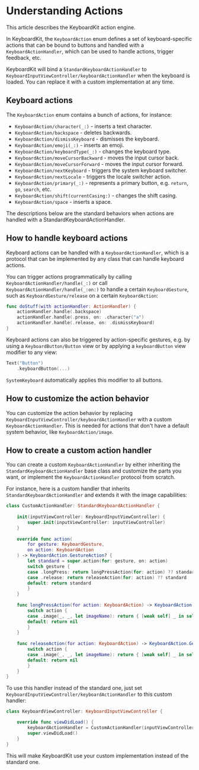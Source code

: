 # Understanding Actions

This article describes the KeyboardKit action engine.

In KeyboardKit, the ``KeyboardAction`` enum defines a set of keyboard-specific actions that can be bound to buttons and handled with a ``KeyboardActionHandler``, which can be used to handle actions, trigger feedback, etc.

KeyboardKit will bind a ``StandardKeyboardActionHandler`` to ``KeyboardInputViewController/keyboardActionHandler`` when the keyboard is loaded. You can replace it with a custom implementation at any time.


## Keyboard actions

The ``KeyboardAction`` enum contains a bunch of actions, for instance:

* ``KeyboardAction/character(_:)`` - inserts a text character.
* ``KeyboardAction/backspace`` - deletes backwards.
* ``KeyboardAction/dismissKeyboard`` - dismisses the keyboard.
* ``KeyboardAction/emoji(_:)`` - inserts an emoji.
* ``KeyboardAction/keyboardType(_:)`` - changes the keyboard type.
* ``KeyboardAction/moveCursorBackward`` - moves the input cursor back.
* ``KeyboardAction/moveCursorForward`` - moves the input cursor forward.
* ``KeyboardAction/nextKeyboard`` - triggers the system keyboard switcher.
* ``KeyboardAction/nextLocale`` - triggers the locale switcher action.
* ``KeyboardAction/primary(_:)`` - represents a primary button, e.g. `return`, `go`, `search`, etc.
* ``KeyboardAction/shift(currentCasing:)`` - changes the shift casing.
* ``KeyboardAction/space`` - inserts a space.

The descriptions below are the standard behaviors when actions are handled with a StandardKeyboardActionHandler.


## How to handle keyboard actions

Keyboard actions can be handled with a ``KeyboardActionHandler``, which is a protocol that can be implemented by any class that can handle keyboard actions. 

You can trigger actions programmatically by calling ``KeyboardActionHandler/handle(_:)`` or call ``KeyboardActionHandler/handle(_:on:)`` to handle a certain ``KeyboardGesture``, such as ``KeyboardGesture/release`` on a certain ``KeyboardAction``:

```swift
func doStuff(with actionHandler: ActionHandler) {
    actionHandler.handle(.backspace)
    actionHandler.handle(.press, on: .character("a")
    actionHandler.handle(.release, on: .dismissKeyboard)
}
```

Keyboard actions can also be triggered by action-specific gestures, e.g. by using a ``KeyboardButton/Button`` view or by applying a `keyboardButton` view modifier to any view:

```swift
Text("Button")
    .keyboardButton(...)
```

``SystemKeyboard`` automatically applies this modifier to all buttons.


## How to customize the action behavior

You can customize the action behavior by replacing ``KeyboardInputViewController/keyboardActionHandler`` with a custom ``KeyboardActionHandler``. This is needed for actions that don't have a default system behavior, like ``KeyboardAction/image``.


## How to create a custom action handler

You can create a custom ``KeyboardActionHandler`` by either inheriting the ``StandardKeyboardActionHandler`` base class and customize the parts you want, or implement the ``KeyboardActionHandler`` protocol from scratch. 

For instance, here is a custom handler that inherits ``StandardKeyboardActionHandler`` and extends it with the image capabilities:

```swift
class CustomActionHandler: StandardKeyboardActionHandler {
    
    init(inputViewController: KeyboardInputViewController) {
        super.init(inputViewController: inputViewController)
    }
    
    override func action(
        for gesture: KeyboardGesture, 
        on action: KeyboardAction
    ) -> KeyboardAction.GestureAction? {
        let standard = super.action(for: gesture, on: action)
        switch gesture {
        case .longPress: return longPressAction(for: action) ?? standard
        case .release: return releaseAction(for: action) ?? standard
        default: return standard
        }
    }
    
    func longPressAction(for action: KeyboardAction) -> KeyboardAction.GestureAction? {
        switch action {
        case .image(_, _, let imageName): return { [weak self] _ in self?.saveImage(named: imageName) }
        default: return nil
        }
    }
    
    func releaseAction(for action: KeyboardAction) -> KeyboardAction.GestureAction? {
        switch action {
        case .image(_, _, let imageName): return { [weak self] _ in self?.copyImage(named: imageName) }
        default: return nil
        }
    }
}
```

To use this handler instead of the standard one, just set ``KeyboardInputViewController/keyboardActionHandler`` to this custom handler:

```swift
class KeyboardViewController: KeyboardInputViewController {

    override func viewDidLoad() {
        keyboardActionHandler = CustomActionHandler(inputViewController: self)
        super.viewDidLoad()
    }
}
```

This will make KeyboardKit use your custom implementation instead of the standard one.
